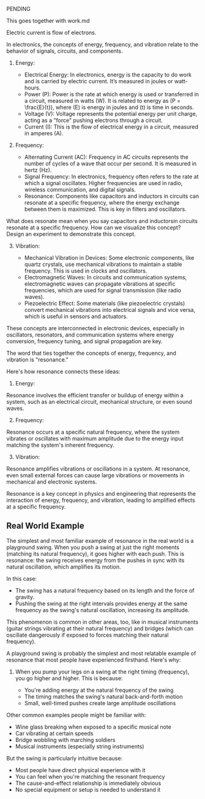 PENDING

This goes together with work.md

Electric current is flow of electrons.

In electronics, the concepts of energy, frequency, and vibration relate to the behavior of signals, circuits, and components.

1. Energy:

   - Electrical Energy: In electronics, energy is the capacity to do work and is carried by electric current. It’s measured in joules or watt-hours.
   - Power (P): Power is the rate at which energy is used or transferred in a circuit, measured in watts (W). It is related to energy as \(P = \frac{E}{t}\), where \(E\) is energy in joules and \(t\) is time in seconds.
   - Voltage (V): Voltage represents the potential energy per unit charge, acting as a "force" pushing electrons through a circuit.
   - Current (I): This is the flow of electrical energy in a circuit, measured in amperes (A).

2. Frequency:

   - Alternating Current (AC): Frequency in AC circuits represents the number of cycles of a wave that occur per second. It is measured in hertz (Hz).
   - Signal Frequency: In electronics, frequency often refers to the rate at which a signal oscillates. Higher frequencies are used in radio, wireless communication, and digital signals.
   - Resonance: Components like capacitors and inductors in circuits can resonate at a specific frequency, where the energy exchange between them is maximized. This is key in filters and oscillators.

What does resonate mean when you say capacitors and inductorsin circuits resonate at a specific frequency. How can we visualize this concept? Design an experiment to demonstrate this concept.

3. Vibration:

   - Mechanical Vibration in Devices: Some electronic components, like quartz crystals, use mechanical vibrations to maintain a stable frequency. This is used in clocks and oscillators.
   - Electromagnetic Waves: In circuits and communication systems, electromagnetic waves can propagate vibrations at specific frequencies, which are used for signal transmission (like radio waves).
   - Piezoelectric Effect: Some materials (like piezoelectric crystals) convert mechanical vibrations into electrical signals and vice versa, which is useful in sensors and actuators.

These concepts are interconnected in electronic devices, especially in oscillators, resonators, and communication systems where energy conversion, frequency tuning, and signal propagation are key.

The word that ties together the concepts of energy, frequency, and vibration is "resonance."

Here's how resonance connects these ideas:

1. Energy: 

Resonance involves the efficient transfer or buildup of energy within a system, such as an electrical circuit, mechanical structure, or even sound waves.

2. Frequency: 

Resonance occurs at a specific natural frequency, where the system vibrates or oscillates with maximum amplitude due to the energy input matching the system's inherent frequency.

3. Vibration: 

Resonance amplifies vibrations or oscillations in a system. At resonance, even small external forces can cause large vibrations or movements in mechanical and electronic systems.

Resonance is a key concept in physics and engineering that represents the interaction of energy, frequency, and vibration, leading to amplified effects at a specific frequency.

## Real World Example

The simplest and most familiar example of resonance in the real world is a playground swing. When you push a swing at just the right moments (matching its natural frequency), it goes higher with each push. This is resonance: the swing receives energy from the pushes in sync with its natural oscillation, which amplifies its motion.

In this case:
- The swing has a natural frequency based on its length and the force of gravity.
- Pushing the swing at the right intervals provides energy at the same frequency as the swing's natural oscillation, increasing its amplitude.

This phenomenon is common in other areas, too, like in musical instruments (guitar strings vibrating at their natural frequency) and bridges (which can oscillate dangerously if exposed to forces matching their natural frequency).


A playground swing is probably the simplest and most relatable example of resonance that most people have experienced firsthand. Here's why:

1. When you pump your legs on a swing at the right timing (frequency), you go higher and higher. This is because:

   - You're adding energy at the natural frequency of the swing
   - The timing matches the swing's natural back-and-forth motion
   - Small, well-timed pushes create large amplitude oscillations

Other common examples people might be familiar with:

- Wine glass breaking when exposed to a specific musical note
- Car vibrating at certain speeds
- Bridge wobbling with marching soldiers
- Musical instruments (especially string instruments)

But the swing is particularly intuitive because:

- Most people have direct physical experience with it
- You can feel when you're matching the resonant frequency
- The cause-and-effect relationship is immediately obvious
- No special equipment or setup is needed to understand it

